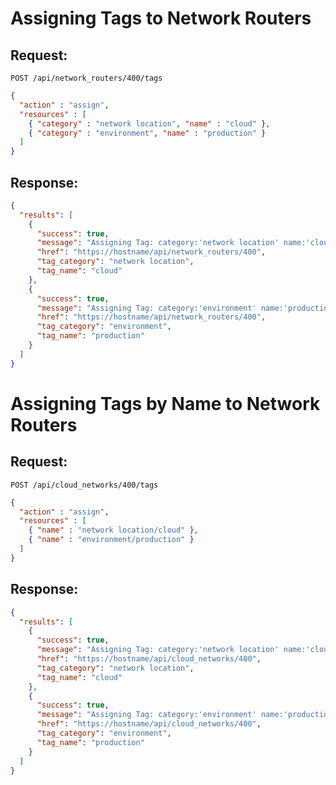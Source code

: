 # Assigning Tags to Network Routers

## Request:

    POST /api/network_routers/400/tags

``` json
{
  "action" : "assign",
  "resources" : [
    { "category" : "network location", "name" : "cloud" },
    { "category" : "environment", "name" : "production" }
  ]
}
```

## Response:

``` json
{
  "results": [
    {
      "success": true,
      "message": "Assigning Tag: category:'network location' name:'cloud'",
      "href": "https://hostname/api/network_routers/400",
      "tag_category": "network location",
      "tag_name": "cloud"
    },
    {
      "success": true,
      "message": "Assigning Tag: category:'environment' name:'production'",
      "href": "https://hostname/api/network_routers/400",
      "tag_category": "environment",
      "tag_name": "production"
    }
  ]
}
```

# Assigning Tags by Name to Network Routers

## Request:

    POST /api/cloud_networks/400/tags

``` json
{
  "action" : "assign",
  "resources" : [
    { "name" : "network location/cloud" },
    { "name" : "environment/production" }
  ]
}
```

## Response:

``` json
{
  "results": [
    {
      "success": true,
      "message": "Assigning Tag: category:'network location' name:'cloud'",
      "href": "https://hostname/api/cloud_networks/400",
      "tag_category": "network location",
      "tag_name": "cloud"
    },
    {
      "success": true,
      "message": "Assigning Tag: category:'environment' name:'production'",
      "href": "https://hostname/api/cloud_networks/400",
      "tag_category": "environment",
      "tag_name": "production"
    }
  ]
}
```
